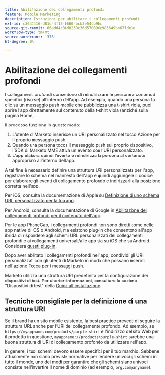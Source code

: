 ```yaml
---
title: Abilitazione dei collegamenti profondi
feature: Mobile Marketing
description: Istruzioni per abilitare i collegamenti profondi
exl-id: c3647416-d81d-4f15-b660-bcb3e54cb9bc
source-git-commit: 66add4c38d0230c36d57009de985649bb67fde3e
workflow-type: tm+mt
source-wordcount: '376'
ht-degree: 0%

---
```


# Abilitazione dei collegamenti profondi

I collegamenti profondi consentono di reindirizzare le persone a contenuti specifici (risorse) all’interno dell’app. Ad esempio, quando una persona fa clic su un messaggio push mobile che pubblicizza una t-shirt viola, puoi aprire l’app direttamente sul contenuto della t-shirt viola (anziché sulla pagina Home).

Il processo funziona in questo modo:

1. L’utente di Marketo inserisce un URI personalizzato nel tocco Azione per il proprio messaggio push.
1. Quando una persona tocca il messaggio push sul proprio dispositivo, l’SDK di Marketo MME attiva un evento con l’URI personalizzato.
1. L’app elabora quindi l’evento e reindirizza la persona al contenuto appropriato all’interno dell’app.

A tal fine è necessario definire una struttura URI personalizzata per l&#39;app, registrare lo schema nel manifesto dell&#39;app e quindi aggiungere il codice per elaborare gli eventi di collegamento profondo e indirizzarli alla posizione corretta nell&#39;app.

Per iOS, consulta la documentazione di Apple su [Definizione di uno schema URL personalizzato per la tua app](https://developer.apple.com/documentation/xcode/defining-a-custom-url-scheme-for-your-app).

Per Android, consulta la documentazione di Google in [Abilitazione dei collegamenti profondi per il contenuto dell&#39;app](https://developer.android.com/training/app-links/deep-linking).

Per le app PhoneGap, i collegamenti profondi non sono diretti come nelle app native di iOS o Android, ma esistono plug-in che consentono all&#39;app ibrida di rispondere agli schemi URL personalizzati dei collegamenti profondi e ai collegamenti universali/alle app sia su iOS che su Android. Considera [questi plug-in](https://cordova.apache.org/plugins/?q=deeplink).

Dopo aver abilitato i collegamenti profondi nell&#39;app, condividi gli URI personalizzati con gli utenti di Marketo in modo che possano inserirli nell&#39;azione Tocca per i messaggi push.

Marketo utilizza una struttura URI predefinita per la configurazione dei dispositivi di test. Per ulteriori informazioni, consultare la sezione &quot;Dispositivi di test&quot; della [Guida all&#39;installazione](installation.md).

## Tecniche consigliate per la definizione di una struttura URI

Se il brand ha un sito mobile esistente, la best practice prevede di seguire la struttura URL anche per l’URI del collegamento profondo. Ad esempio, se `https://myappname.com/products/purple-shirt` è l&#39;indirizzo del sito Web per il prodotto in questione, `myappname://products/purple-shirt` sarebbe una buona struttura di URI di collegamento profondo da utilizzare nell&#39;app.

In genere, i tuoi schemi devono essere specifici per il tuo marchio. Sebbene attualmente non siano previste normative per rendere univoci gli schemi in tutto il mondo, uno dei modi per garantire che gli schemi siano univoci consiste nell&#39;invertire il nome di dominio (ad esempio, `org.companyname`).
